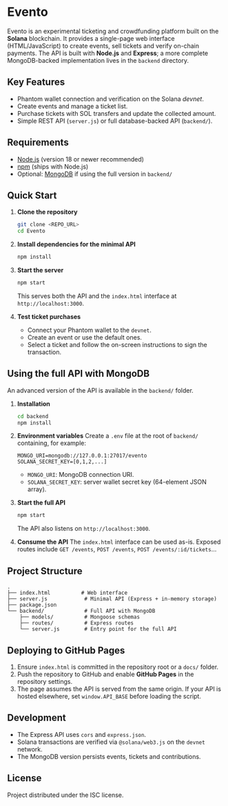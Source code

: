 # Evento

Evento is an experimental ticketing and crowdfunding platform built on the **Solana** blockchain. It provides a single-page web interface (HTML/JavaScript) to create events, sell tickets and verify on-chain payments. The API is built with **Node.js** and **Express**; a more complete MongoDB-backed implementation lives in the `backend` directory.

## Key Features

- Phantom wallet connection and verification on the Solana *devnet*.
- Create events and manage a ticket list.
- Purchase tickets with SOL transfers and update the collected amount.
- Simple REST API (`server.js`) or full database-backed API (`backend/`).

## Requirements

- [Node.js](https://nodejs.org/) (version 18 or newer recommended)
- [npm](https://www.npmjs.com/) (ships with Node.js)
- Optional: [MongoDB](https://www.mongodb.com/) if using the full version in `backend/`

## Quick Start

1. **Clone the repository**
   ```bash
   git clone <REPO_URL>
   cd Evento
   ```

2. **Install dependencies for the minimal API**
   ```bash
   npm install
   ```

3. **Start the server**
   ```bash
   npm start
   ```
   This serves both the API and the `index.html` interface at `http://localhost:3000`.

4. **Test ticket purchases**
   - Connect your Phantom wallet to the `devnet`.
   - Create an event or use the default ones.
   - Select a ticket and follow the on-screen instructions to sign the transaction.

## Using the full API with MongoDB

An advanced version of the API is available in the `backend/` folder.

1. **Installation**
   ```bash
   cd backend
   npm install
   ```

2. **Environment variables**
   Create a `.env` file at the root of `backend/` containing, for example:
   ```env
   MONGO_URI=mongodb://127.0.0.1:27017/evento
   SOLANA_SECRET_KEY=[0,1,2,...]
   ```
   - `MONGO_URI`: MongoDB connection URI.
   - `SOLANA_SECRET_KEY`: server wallet secret key (64-element JSON array).

3. **Start the full API**
   ```bash
   npm start
   ```
   The API also listens on `http://localhost:3000`.

4. **Consume the API**
   The `index.html` interface can be used as-is. Exposed routes include `GET /events`, `POST /events`, `POST /events/:id/tickets`…

## Project Structure

```
.
├── index.html          # Web interface
├── server.js            # Minimal API (Express + in-memory storage)
├── package.json
└── backend/             # Full API with MongoDB
    ├── models/          # Mongoose schemas
    ├── routes/          # Express routes
    └── server.js        # Entry point for the full API
```

## Deploying to GitHub Pages

1. Ensure `index.html` is committed in the repository root or a `docs/` folder.
2. Push the repository to GitHub and enable **GitHub Pages** in the repository settings.
3. The page assumes the API is served from the same origin. If your API is hosted elsewhere, set `window.API_BASE` before loading the script.

## Development

- The Express API uses `cors` and `express.json`.
- Solana transactions are verified via `@solana/web3.js` on the `devnet` network.
- The MongoDB version persists events, tickets and contributions.

## License

Project distributed under the ISC license.
